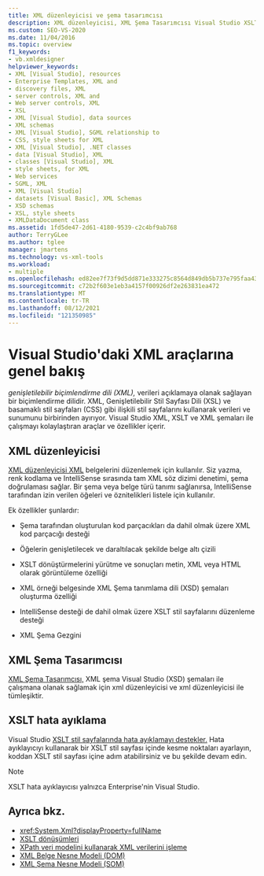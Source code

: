 ```yaml
---
title: XML düzenleyicisi ve şema tasarımcısı
description: XML düzenleyicisi, XML Şema Tasarımcısı Visual Studio XSLT hata ayıklayıcısı gibi XML, XSLT ve XML şemaları ile çalışmaya Visual Studio'daki araçlar hakkında bilgi edinebilirsiniz.
ms.custom: SEO-VS-2020
ms.date: 11/04/2016
ms.topic: overview
f1_keywords:
- vb.xmldesigner
helpviewer_keywords:
- XML [Visual Studio], resources
- Enterprise Templates, XML and
- discovery files, XML
- server controls, XML and
- Web server controls, XML
- XSL
- XML [Visual Studio], data sources
- XML schemas
- XML [Visual Studio], SGML relationship to
- CSS, style sheets for XML
- XML [Visual Studio], .NET classes
- data [Visual Studio], XML
- classes [Visual Studio], XML
- style sheets, for XML
- Web services
- SGML, XML
- XML [Visual Studio]
- datasets [Visual Basic], XML Schemas
- XSD schemas
- XSL, style sheets
- XMLDataDocument class
ms.assetid: 1fd5de47-2d61-4180-9539-c2c4bf9ab768
author: TerryGLee
ms.author: tglee
manager: jmartens
ms.technology: vs-xml-tools
ms.workload:
- multiple
ms.openlocfilehash: ed82ee7f73f9d5dd871e333275c8564d849db5b737e795faa431eece12388e54
ms.sourcegitcommit: c72b2f603e1eb3a4157f00926df2e263831ea472
ms.translationtype: MT
ms.contentlocale: tr-TR
ms.lasthandoff: 08/12/2021
ms.locfileid: "121350985"
---
```

# <a name="overview-of-xml-tools-in-visual-studio"></a>Visual Studio'daki XML araçlarına genel bakış

*genişletilebilir biçimlendirme dili (XML),* verileri açıklamaya olanak sağlayan bir biçimlendirme dilidir. XML, Genişletilebilir Stil Sayfası Dili (XSL) ve basamaklı stil sayfaları (CSS) gibi ilişkili stil sayfalarını kullanarak verileri ve sunumunu birbirinden ayırıyor. Visual Studio XML, XSLT ve XML şemaları ile çalışmayı kolaylaştıran araçlar ve özellikler içerir.

## <a name="xml-editor"></a>XML düzenleyicisi

[XML düzenleyicisi XML](xml-editor.md) belgelerini düzenlemek için kullanılır. Siz yazma, renk kodlama ve IntelliSense sırasında tam XML söz dizimi denetimi, şema doğrulaması sağlar. Bir şema veya belge türü tanımı sağlanırsa, IntelliSense tarafından izin verilen öğeleri ve öznitelikleri listele için kullanılır.

Ek özellikler şunlardır:

- Şema tarafından oluşturulan kod parçacıkları da dahil olmak üzere XML kod parçacığı desteği

- Öğelerin genişletilecek ve daraltılacak şekilde belge altı çizili

- XSLT dönüştürmelerini yürütme ve sonuçları metin, XML veya HTML olarak görüntüleme özelliği

- XML örneği belgesinde XML Şema tanımlama dili (XSD) şemaları oluşturma özelliği

- IntelliSense desteği de dahil olmak üzere XSLT stil sayfalarını düzenleme desteği

- XML Şema Gezgini

## <a name="xml-schema-designer"></a>XML Şema Tasarımcısı

[XML Şema Tasarımcısı,](xml-schema-designer.md) XML şema Visual Studio (XSD) şemaları ile çalışmana olanak sağlamak için xml düzenleyicisi ve xml düzenleyicisi ile tümleşiktir.

## <a name="xslt-debugging"></a>XSLT hata ayıklama

Visual Studio [XSLT stil sayfalarında hata ayıklamayı destekler.](../xml-tools/debugging-xslt.md) Hata ayıklayıcıyı kullanarak bir XSLT stil sayfası içinde kesme noktaları ayarlayın, koddan XSLT stil sayfası içine adım atabilirsiniz ve bu şekilde devam edin.

> [!NOTE]
> XSLT hata ayıklayıcısı yalnızca Enterprise'nin Visual Studio.

## <a name="see-also"></a>Ayrıca bkz.

- <xref:System.Xml?displayProperty=fullName>
- [XSLT dönüşümleri](/dotnet/standard/data/xml/xslt-transformations)
- [XPath veri modelini kullanarak XML verilerini işleme](/dotnet/standard/data/xml/process-xml-data-using-the-xpath-data-model)
- [XML Belge Nesne Modeli (DOM)](/dotnet/standard/data/xml/xml-document-object-model-dom)
- [XML Şema Nesne Modeli (SOM)](/dotnet/standard/data/xml/xml-schema-object-model-som)
